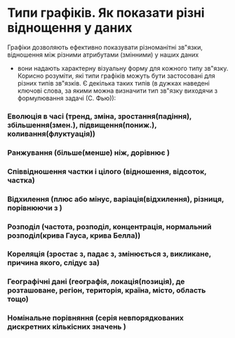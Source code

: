 # Типи графіків. Як показати різні віднощення у даних

Графіки дозволяють ефективно показувати різноманітні зв"язки, відношення між різними атрибутами (змінними)  у наших даних
- вони надають характерну візуальну форму для кожного типу зв"язку. Корисно розуміти, які типи графіків можуть бути застосовані для
різних типів зв"язків. Є декілька таких типів (в дужках наведені ключові слова, за якими можна визначити тип зв"язку виходячи з формулювання задачі (С. Фью)):
### Еволюція в часі (тренд, зміна, зростання(падіння), збільшення(змен.), підвищення(пониж.), коливання(флуктуація))
### Ранжування (більше(менше) ніж, дорівнює )
### Співвідношення частки і цілого (відношення, відсоток, частка)
### Відхилення (плюс або мінус, варіація(відхилення), різниця, порівнюючи з )
### Розподіл (частота, розподіл, концентрація, нормальний розподіл(крива Гауса, крива Белла))
### Кореляція (зростає з, падає з, змінюється з, викликане, причина якого, слідує за)
### Географічні дані (географія, локація(позиція), де розташоване, регіон, територія, країна, місто, область тощо)
### Номінальне порівняння (серія невпорядкованих дискретних кількісних значень )
